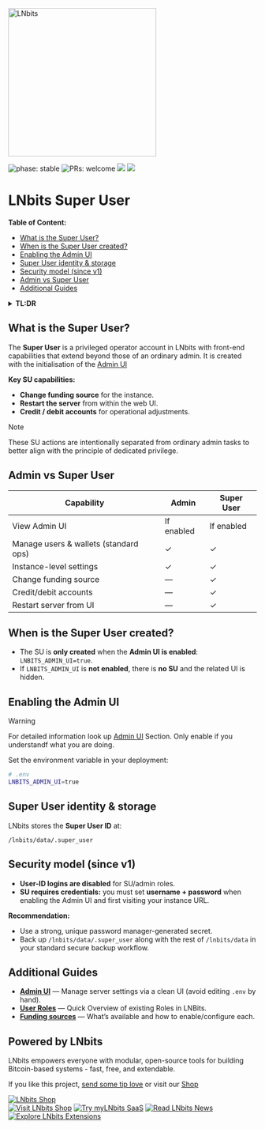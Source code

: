 <a href="https://lnbits.com" target="_blank" rel="noopener noreferrer">
  <picture>
    <source media="(prefers-color-scheme: dark)" srcset="https://i.imgur.com/QE6SIrs.png">
    <img src="https://i.imgur.com/fyKPgVT.png" alt="LNbits" style="width:300px">
  </picture>
</a>

![phase: stable](https://img.shields.io/badge/phase-stable-2EA043)
![PRs: welcome](https://img.shields.io/badge/PRs-Welcome-yellow)
[<img src="https://img.shields.io/badge/community_chat-Telegram-24A1DE">](https://t.me/lnbits)
[<img src="https://img.shields.io/badge/supported_by-%3E__OpenSats-f97316">](https://opensats.org)
# LNbits Super User



**Table of Content:**
- [What is the Super User?](#what-is-the-super-user)
- [When is the Super User created?](#when-is-the-super-user-created)
- [Enabling the Admin UI](#enabling-the-admin-ui)
- [Super User identity & storage](#super-user-identity--storage)
- [Security model (since v1)](#security-model-since-v1)
- [Admin vs Super User](#admin-vs-super-user)
- [Additional Guides](#additional-guides)




<details>
  <summary><strong>TL:DR</strong></summary>

- **No Admin UI → No Super User.** The Super User (SU) is created **only** when `LNBITS_ADMIN_UI=true`.
- **Why SU exists:** SU has extra frontend powers beyond an admin (e.g., **change funding source**, **restart server**, **credit/debit accounts**).
- **Security since v1:** Logging in as SU/admin **by user ID is disabled**. After enabling the Admin UI and visiting your instance, you’ll be **prompted to set a username + password** for the SU.
- **Why Admin UI:** Manage LNbits from a **clean UI** instead of editing `.env` and using the CLI for routine ops.

</details>

## What is the Super User?

The **Super User** is a privileged operator account in LNbits with front-end capabilities that extend beyond those of an ordinary admin. It is created with the initialisation of the [Admin UI](./admin_ui.md)

**Key SU capabilities:**

* **Change funding source** for the instance.
* **Restart the server** from within the web UI.
* **Credit / debit accounts** for operational adjustments.

> [!NOTE]
> These SU actions are intentionally separated from ordinary admin tasks to better align with the principle of dedicated privilege.

## Admin vs Super User

| Capability                            | Admin      | Super User |
| ------------------------------------- | ---------- | ---------- |
| View Admin UI                         | If enabled | If enabled |
| Manage users & wallets (standard ops) | ✓          | ✓          |
| Instance-level settings               | ✓          | ✓          |
| Change funding source                 | —          | ✓          |
| Credit/debit accounts                 | —          | ✓          |
| Restart server from UI                | —          | ✓          |

## When is the Super User created?

* The SU is **only created** when the **Admin UI is enabled**: `LNBITS_ADMIN_UI=true`.
* If `LNBITS_ADMIN_UI` is **not enabled**, there is **no SU** and the related UI is hidden.


## Enabling the Admin UI
> [!WARNING]
> For detailed information look up [Admin UI](./admin_ui.md) Section. Only enable if you understandf what you are doing.

Set the environment variable in your deployment:

```bash
# .env
LNBITS_ADMIN_UI=true
```

## Super User identity & storage

LNbits stores the **Super User ID** at:

```
/lnbits/data/.super_user
```

## Security model (since v1)

* **User-ID logins are disabled** for SU/admin roles.
* **SU requires credentials:** you must set **username + password** when enabling the Admin UI and first visiting your instance URL.

**Recommendation:**

* Use a strong, unique password manager-generated secret.
* Back up `/lnbits/data/.super_user` along with the rest of `/lnbits/data` in your standard secure backup workflow.


## Additional Guides
- **[Admin UI](./admin_ui.md)** — Manage server settings via a clean UI (avoid editing `.env` by hand).
- **[User Roles](./User_Roles.md)** — Quick Overview of existing Roles in LNBits.
- **[Funding sources](./funding-sources_table.md)** — What’s available and how to enable/configure each.

## Powered by LNbits
LNbits empowers everyone with modular, open-source tools for building Bitcoin-based systems - fast, free, and extendable.

If you like this project, [send some tip love](https://demo.lnbits.com/tipjar/DwaUiE4kBX6mUW6pj3X5Kg) or visit our [Shop](https://shop.lnbits.de)

[![LNbits Shop](https://demo.lnbits.com/static/images/bitcoin-shop-banner.png)](https://shop.lnbits.com/)  
[![Visit LNbits Shop](https://img.shields.io/badge/Visit-LNbits%20Shop-7C3AED?logo=shopping-cart&logoColor=white&labelColor=5B21B6)](https://shop.lnbits.com/)
[![Try myLNbits SaaS](https://img.shields.io/badge/Try-myLNbits%20SaaS-2563EB?logo=lightning&logoColor=white&labelColor=1E40AF)](https://my.lnbits.com/login)
[![Read LNbits News](https://img.shields.io/badge/Read-LNbits%20News-F97316?logo=rss&logoColor=white&labelColor=C2410C)](https://news.lnbits.com/)
[![Explore LNbits Extensions](https://img.shields.io/badge/Explore-LNbits%20Extensions-10B981?logo=puzzle-piece&logoColor=white&labelColor=065F46)](https://extensions.lnbits.com/)
